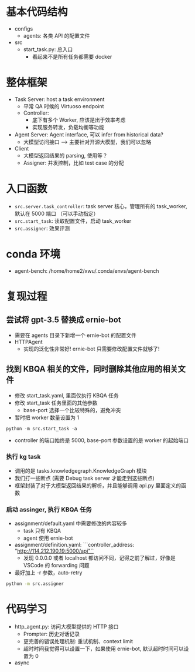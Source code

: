 # 基本代码结构
- configs
    - agents: 各类 API 的配置文件
- src
    - start_task.py: 总入口
        - 看起来不是所有任务都需要 docker

# 整体框架
- Task Server: host a task environment
    - 平常 QA 时候的 Virtuoso endpoint
    - Controller: 
        - 底下有多个 Worker, 应该是出于效率考虑
        - 实现服务转发，负载均衡等功能
- Agent Server: Agent interface, 可以 infer from historical data?
    - 大模型访问接口 --> 主要针对开源大模型，我们可以忽略
- Client
    - 大模型返回结果的 parsing, 使用等？
    - Assigner: 并发控制，比如 test case 的分配

# 入口函数
- `src.server.task_controller`: task server 核心，管理所有的 task_worker, 默认在 5000 端口 （可以手动指定）
- `src.start_task`: 读取配置文件，启动 task_worker
- `src.assigner`: 效果评测

# conda 环境
- agent-bench: /home/home2/xwu/.conda/envs/agent-bench

# 复现过程
## 尝试将 gpt-3.5 替换成 ernie-bot
- 需要在 agents 目录下新增一个 ernie-bot 的配置文件
- HTTPAgent
    - 实现的泛化性非常好! ernie-bot 只需要修改配置文件就够了!
## 找到 KBQA 相关的文件，同时删除其他应用的相关文件
- 修改 start_task.yaml, 里面仅执行 KBQA 任务
- 修改 start_task 任务里面的其他参数
    - base-port 选择一个比较特殊的，避免冲突
- 暂时把 worker 数量设置为 1
```shell
python -m src.start_task -a
```
- controller 的端口始终是 5000, base-port 参数设置的是 worker 的起始端口
### 执行 kg task
- 调用的是 tasks.knowledgegraph.KnowledgeGraph 模块
- 我们打一些断点 (需要 Debug task server 才能走到这些断点)
- 框架封装了对于大模型返回结果的解析，并且能够调用 api.py 里面定义的函数
### 启动 assinger, 执行 KBQA 任务
- assignment/default.yaml 中需要修改的内容较多
    - task 只有 KBQA
    - agent 使用 ernie-bot
- assignment/definition.yaml:
```controller_address: "http://114.212.190.19:5000/api"``
    - 发现 0.0.0.0 或者 localhost 都访问不同，记得之前了解过，好像是 VSCode 的 forwarding 问题
- 最好加上 -r 参数，auto-retry
```bash
python -m src.assigner
```

# 代码学习
- http_agent.py: 访问大模型提供的 HTTP 接口
    - Prompter: 历史对话记录
    - 更完善的错误处理机制: 重试机制、context limit
    - 超时时间我觉得可以设置一下，如果使用 ernie-bot, 默认超时时间可以设置为 0
- async